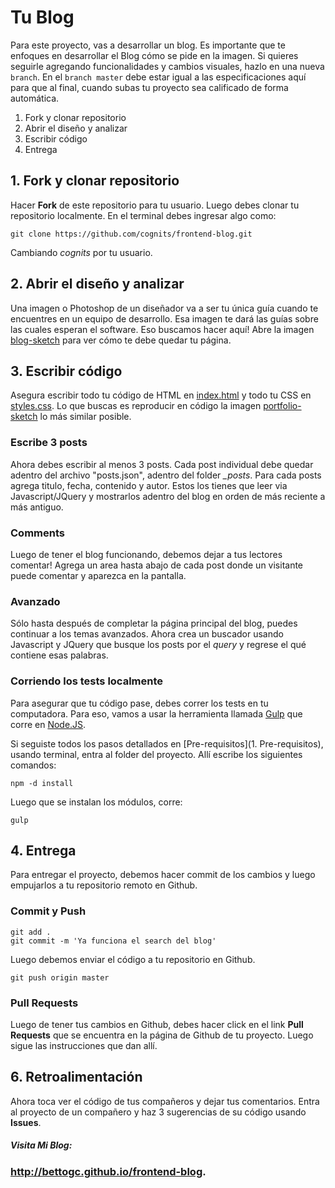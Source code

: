 # Tu Blog

Para este proyecto, vas a desarrollar un blog. Es importante que te enfoques
en desarrollar el Blog cómo se pide en la imagen. Si quieres seguirle agregando
funcionalidades y cambios visuales, hazlo en una nueva `branch`. En el `branch master`
debe estar igual a las especificaciones aquí para que al final, cuando subas tu
proyecto sea calificado de forma automática.

1. Fork y clonar repositorio
2. Abrir el diseño y analizar
3. Escribir código
4. Entrega


## 1. Fork y clonar repositorio

Hacer **Fork** de este repositorio para tu usuario. Luego debes clonar tu repositorio localmente. En el terminal debes ingresar algo como:

```
git clone https://github.com/cognits/frontend-blog.git
```
Cambiando *cognits* por tu usuario.

## 2. Abrir el diseño y analizar

Una imagen o Photoshop de un diseñador va a ser tu única guía cuando te
encuentres en un equipo de desarrollo. Esa imagen te dará las guías sobre las cuales
esperan el software. Eso buscamos hacer aquí! Abre la imagen [blog-sketch](blog-sketch.png)
para ver cómo te debe quedar tu página.


## 3. Escribir código

Asegura escribir todo tu código de HTML en [index.html](index.html) y todo tu CSS en [styles.css](css/styles.css). Lo que buscas es reproducir en código la imagen [portfolio-sketch](portfolio-sketch.png) lo más similar posible.

### Escribe 3 posts
Ahora debes escribir al menos 3 posts. Cada post individual debe quedar adentro del archivo
"posts.json", adentro del folder *_posts*. Para cada posts agrega titulo, fecha, contenido y autor. Estos los tienes que leer via Javascript/JQuery y mostrarlos
adentro del blog en orden de más reciente a más antiguo.

### Comments
Luego de tener el blog funcionando, debemos dejar a tus lectores comentar! Agrega
un area hasta abajo de cada post donde un visitante puede comentar y aparezca en la
pantalla.

### Avanzado
Sólo hasta después de completar la página principal del blog, puedes continuar a los
temas avanzados. Ahora crea un buscador usando Javascript y JQuery que
busque los posts por el *query* y regrese el qué contiene esas palabras.

### Corriendo los tests localmente

Para asegurar que tu código pase, debes correr los tests en tu computadora. Para eso,
vamos a usar la herramienta llamada [Gulp](http://www.gulpjs.com) que corre en [Node.JS](http://www.nodejs.org).

Si seguiste todos los pasos detallados en [Pre-requisitos](1. Pre-requisitos), usando
terminal, entra al folder del proyecto. Allí escribe los siguientes comandos:

```
npm -d install
```
Luego que se instalan los módulos, corre:
```
gulp
```

## 4. Entrega

Para entregar el proyecto, debemos hacer commit de los cambios y luego empujarlos
a tu repositorio remoto en Github.

### Commit y Push

```
git add .
git commit -m 'Ya funciona el search del blog'
```
Luego debemos enviar el código a tu repositorio en Github.

```
git push origin master
```

### Pull Requests

Luego de tener tus cambios en Github, debes hacer click en el link **Pull Requests**
que se encuentra en la página de Github de tu proyecto. Luego sigue las
instrucciones que dan allí.

## 6. Retroalimentación

Ahora toca ver el código de tus compañeros y dejar tus comentarios. Entra al
proyecto de un compañero y haz 3 sugerencias de su código usando **Issues**.

##### Visita Mi Blog:
### http://bettogc.github.io/frontend-blog. 
